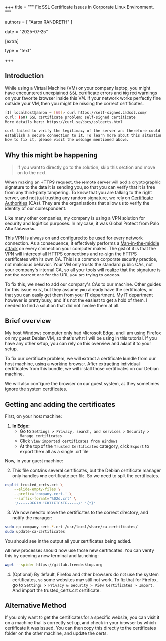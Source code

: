 +++
title = """
Fix SSL Certificate Issues in Corporate Linux Environment.
"""

authors = [
  "Aaron RANDRETH"
]

date = "2025-07-25"

[extra]

type = "text"

+++

## Introduction 

While using a Virtual Machine (VM) on your company laptop, you might have encountered unexplained SSL certificate errors and big red warnings on your favorite browser inside this VM. If your network works perfectly fine outside your VM, then you might be missing the correct certificates.

```bash
[I] localhost@aaron ~ [60]> curl https://self-signed.badssl.com/
curl: (60) SSL certificate problem: self-signed certificate
More details here: https://curl.se/docs/sslcerts.html

curl failed to verify the legitimacy of the server and therefore could not
establish a secure connection to it. To learn more about this situation and
how to fix it, please visit the webpage mentioned above.
```

<!--more-->

## Why this might be happening 

> If you want to directly go to the solution, skip this section and move on to the next.

When making an HTTPS request, the remote server will add a cryptographic signature to the data it is sending you, so that you can verify that it is free from any third-party tampering. To know that you are talking to the right server, and not just trusting any random signature, we rely on [Certificate Authorities](https://en.wikipedia.org/wiki/Certificate_authority) (CAs). They are the organisations that allow us to verify the identity of our correspondent.

Like many other companies, my company is using a VPN solution for security and logistics purposes. In my case, it was Global Protect from Palo Alto Networks.

This VPN is always on and configured to be used for every network connection. As a  consequence, it effectively performs a [Man-in-the-middle attack](https://en.wikipedia.org/wiki/Man-in-the-middle_attack) on every connection your computer makes. The gist of it is that the VPN will intercept all HTTPS connections and re-sign the HTTPS certificates with its own CA. This is a common corporate security practice, not malicious behavior. Your VM only trusts the standard public CAs, not your company's internal CA, so all your tools will realize that the signature is not the correct one for the URL you are trying to access.

To fix this, we need to add our company's CAs to our machine.
Other guides for this issue exist, but they assume you already have the certificates, or that you can easily get them from your IT department. My IT department however is pretty busy, and it's not the easiest to get a hold of them. I needed to find a solution that did not involve them at all.

## Brief overview 

My host Windows computer only had Microsoft Edge, and I am using Firefox on my guest Debian VM, so that's what I will be using in this tutorial. If you have any other setup, you can rely on this overview and adapt it to your setup.

To fix our certificate problem, we will extract a certificate bundle from our host machine, using a working browser. After extracting individual certificates from this bundle, we will install those certificates on our Debian machine.

We will also configure the browser on our guest system, as they sometimes ignore the system certificates.

## Getting and adding the certificates 

First, on your host machine:

1. **In Edge:** 
   - Go to `Settings > Privacy, search, and services > Security > Manage certificates`
   - Click `View imported certificates from Windows`
   - At the top of the `Trusted Certificates` category, click `Export` to export them all as a single .crt file

Now, in your guest machine:

2. This file contains several certificates, but the Debian certificate manager only handles one certificate per file. So we need to split the certificates.

```sh
csplit trusted_certs.crt \
    --elide-empty-files \
    --prefix='company-cert-' \
    --suffix-format='%02d.crt' \
    '/-----BEGIN CERTIFICATE-----/' '{*}'
```

3. We now need to move the certificates to the correct directory, and notify the manager:

```sh
sudo cp company-cert-*.crt /usr/local/share/ca-certificates/
sudo update-ca-certificates
```

You should see in the output all your certificates being added.

All new processes should now use those new certificates. You can verify this by opening a new terminal and launching:

```sh
wget --spider https://gitlab.freedesktop.org
```

4. (Optional) By default, Firefox and other browsers do not use the system certificates, so some websites may still not work.
    To fix that for Firefox, go to `Settings > Privacy & Security > View Certificates > Import`. And import the trusted_certs.crt certificate.

## Alternative Method 

If you only want to get the certificates for a specific website, you can visit it on a machine that is correctly set up, and check in your browser by which certificate it was issued. You can then copy this directly to the certificates folder on the other machine, and update the certs.
